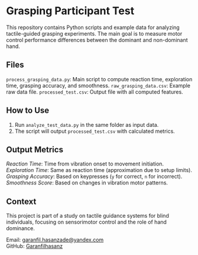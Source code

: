 # Grasping Participant Test

This repository contains Python scripts and example data for analyzing tactile-guided grasping experiments. The main goal is to measure motor control performance differences between the dominant and non-dominant hand.

## Files

 `process_grasping_data.py`: Main script to compute reaction time, exploration time, grasping accuracy, and smoothness.
 `raw_grasping_data.csv`: Example raw data file.
 `processed_test.csv`: Output file with all computed features.

## How to Use

1. Run `analyze_test_data.py` in the same folder as input data.
2. The script will output `processed_test.csv` with calculated metrics.

## Output Metrics

*Reaction Time*: Time from vibration onset to movement initiation.
*Exploration Time*: Same as reaction time (approximation due to setup limits).
*Grasping Accuracy*: Based on keypresses (`y` for correct, `n` for incorrect).
*Smoothness Score*: Based on changes in vibration motor patterns.

## Context

This project is part of a study on tactile guidance systems for blind individuals, focusing on sensorimotor control and the role of hand dominance.


Email: garanfil.hasanzade@yandex.com  
GitHub: [Garanfilhasanz](https://github.com/Garanfilhasanz)
